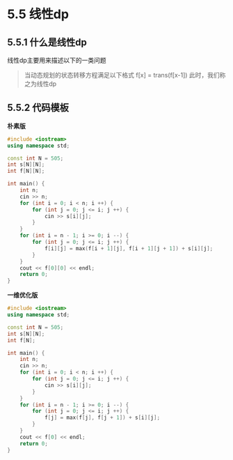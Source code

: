 # 5.5 线性dp

## 5.5.1 什么是线性dp

线性dp主要用来描述以下的一类问题

> 当动态规划的状态转移方程满足以下格式
> f[x] = trans(f[x-1])
> 此时，我们称之为线性dp

## 5.5.2 代码模板

**朴素版**

```c++
#include <iostream>
using namespace std;

const int N = 505;
int s[N][N];
int f[N][N];

int main() {
    int n;
    cin >> n;
    for (int i = 0; i < n; i ++) {
        for (int j = 0; j <= i; j ++) {
            cin >> s[i][j];
        }
    }
    for (int i = n - 1; i >= 0; i --) {
        for (int j = 0; j <= i; j ++) {
            f[i][j] = max(f[i + 1][j], f[i + 1][j + 1]) + s[i][j];
        }
    }
    cout << f[0][0] << endl;
    return 0;
}
```

**一维优化版**

```c++
#include <iostream>
using namespace std;

const int N = 505;
int s[N][N];
int f[N];

int main() {
    int n;
    cin >> n;
    for (int i = 0; i < n; i ++) {
        for (int j = 0; j <= i; j ++) {
            cin >> s[i][j];
        }
    }
    for (int i = n - 1; i >= 0; i --) {
        for (int j = 0; j <= i; j ++) {
            f[j] = max(f[j], f[j + 1]) + s[i][j];
        }
    }
    cout << f[0] << endl;
    return 0;
}
```
